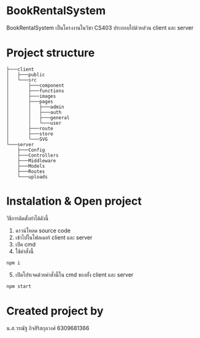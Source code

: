 ﻿# BookRentalSystem
BookRentalSystem เป็นโครงงานในวิชา CS403 ประกอบไปด้วยส่วน client และ server

# Project structure
```
├───client
│   ├───public
│   └───src
│       ├───component
│       ├───functions
│       ├───images
│       ├───pages
│       │   ├───admin
│       │   ├───auth
│       │   ├───general
│       │   └───user
│       ├───route
│       ├───store
│       └───SVG
└───server
    ├───Config
    ├───Controllers
    ├───Middleware
    ├───Models
    ├───Routes
    └───uploads
```

# Instalation & Open project
วิธีการติดตั้งทำได้ดังนี้
1. ดาวน์โหลด source code
2. เข้าไปในโฟลเดอร์ client และ server
3. เปิด cmd
4. ใช้คำสั่งนี้
```bash
npm i
```
5. เปิดโปรเจคด้วยคำสั่งนี้ใน cmd ของทั้ง client และ server
```bash
npm start
```

# Created project by
น.ส.วรณัฐ กิจสิริสกุลวงศ์ 6309681366
